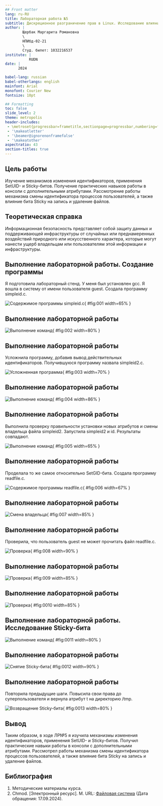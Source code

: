 ```yaml
---
## Front matter
lang: ru-RU
title: Лабораторная работа №5
subtitle: Дискреционное разграничение прав в Linux. Исследование влияния дополнительных атрибутов
author: |
        Щербак Маргарита Романовна
        \        
        НПИбд-02-21
        \
        Студ. билет: 1032216537
institute: |
           RUDN
date: |
      2024

babel-lang: russian
babel-otherlangs: english
mainfont: Arial
monofont: Courier New
fontsize: 10pt

## Formatting
toc: false
slide_level: 2
theme: metropolis
header-includes: 
 - \metroset{progressbar=frametitle,sectionpage=progressbar,numbering=fraction}
 - '\makeatletter'
 - '\beamer@ignorenonframefalse'
 - '\makeatother'
aspectratio: 43
section-titles: true
---
```


## **Цель работы**
Изучение механизмов изменения идентификаторов, применения SetUID- и Sticky-битов. Получение практических навыков работы в консоли с дополнительными атрибутами. Рассмотрение работы механизма смены идентификатора процессов пользователей, а также влияние бита Sticky на запись и удаление файлов.

## **Теоретическая справка**
Информационная безопасность представляет собой защиту данных и поддерживающей инфраструктуры от случайных или преднамеренных воздействий природного или искусственного характера, которые могут нанести ущерб владельцам или пользователям этой информации и инфраструктуры.

## Выполнение лабораторной работы. Создание программы
Я подготовила лабораторный стенд. У меня был установлен gcc. Я вошла в систему от имени пользователя guest. Создала программу simpleid.c.

![Содержимое программы simpleid.c](image/1.png){ #fig:001 width=65% }

## Выполнение лабораторной работы

![Выполнение команд](image/2.png){ #fig:002 width=80% }

## Выполнение лабораторной работы
Усложнила программу, добавив вывод действительных идентификаторов. Получившуюся программу назвала simpleid2.c.

![Усложненная программа](image/3.png){ #fig:003 width=70% }

## Выполнение лабораторной работы

![Выполнение команд](image/4.png){ #fig:004 width=86% }

## Выполнение лабораторной работы
Выполнила проверку правильности установки новых атрибутов и смены
владельца файла simpleid2. Запустила simpleid2 и id. Результаты совпадают.

![Выполнение команд](image/5.png){ #fig:005 width=65% }

## Выполнение лабораторной работы
Проделала то же самое относительно SetGID-бита. Создала программу readfile.c.

![Содержимое программы readfile.c](image/6.png){ #fig:006 width=67% }

## Выполнение лабораторной работы

![Смена владельца](image/7.png){ #fig:007 width=85% }

## Выполнение лабораторной работы
Проверила, что пользователь guest не может прочитать файл readfile.c.

![Проверка](image/8.png){ #fig:008 width=90% }

## Выполнение лабораторной работы

![Проверка](image/9.png){ #fig:009 width=85% }

## Выполнение лабораторной работы

![Проверка](image/10.png){ #fig:0010 width=85% }


## Выполнение лабораторной работы. Исследование Sticky-бита

![Выполнение команд](image/11.png){ #fig:0011 width=80% }

## Выполнение лабораторной работы

![Снятие Sticky-бита](image/12.png){ #fig:0012 width=90% }

## Выполнение лабораторной работы
Повторила предыдущие шаги. Повысила свои права до суперпользователя и вернула атрибут t на директорию /tmp.

![Возвращение Sticky-бита](image/13.png){ #fig:0013 width=80% }


## Вывод

Таким образом, в ходе ЛР№5 я изучила механизмы изменения идентификаторов, применения SetUID- и Sticky-битов. Получил практические навыки работы в консоли с дополнительными атрибутами. Рассмотрел работы механизма смены идентификатора процессов пользователей, а также влияние бита Sticky на запись и удаление файлов.

## Библиография

1. Методические материалы курса.
2. Chmod. [Электронный ресурс]. М. URL: [Файловая система](https://ru.wikipedia.org/wiki/Chmod) (Дата обращения: 17.09.2024).
